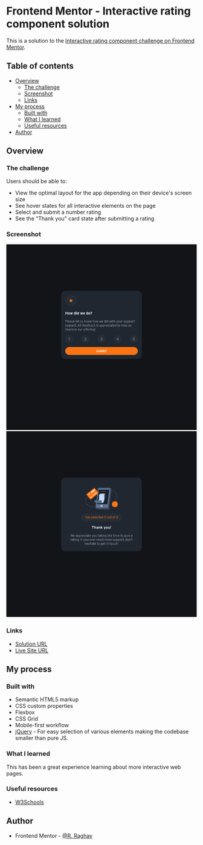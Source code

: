 # Frontend Mentor - Interactive rating component solution

This is a solution to the [Interactive rating component challenge on Frontend Mentor](https://www.frontendmentor.io/challenges/interactive-rating-component-koxpeBUmI).

## Table of contents

- [Overview](#overview)
  - [The challenge](#the-challenge)
  - [Screenshot](#screenshot)
  - [Links](#links)
- [My process](#my-process)
  - [Built with](#built-with)
  - [What I learned](#what-i-learned)
  - [Useful resources](#useful-resources)
- [Author](#author)


## Overview

### The challenge

Users should be able to:

- View the optimal layout for the app depending on their device's screen size
- See hover states for all interactive elements on the page
- Select and submit a number rating
- See the "Thank you" card state after submitting a rating

### Screenshot

![](./images/Screenshot-Active-State.png)
![](./images/Screenshot-Thank-You-State.png)

### Links

- [Solution URL](https://github.com/AmulDoodh/Interactive-rating-component)
- [Live Site URL](https://amuldoodh.github.io/Interactive-rating-component/)

## My process

### Built with

- Semantic HTML5 markup
- CSS custom properties
- Flexbox
- CSS Grid
- Mobile-first workflow
- [jQuery](https://jquery.com/) - For easy selection of various elements making the codebase smaller than pure JS.


### What I learned

This has been a great experience learning about more interactive web pages.

### Useful resources 

- [W3Schools](https://www.w3schools.com/jquery/)

## Author

- Frontend Mentor - [@R. Raghav](https://www.frontendmentor.io/profile/Ri-Raghav)
